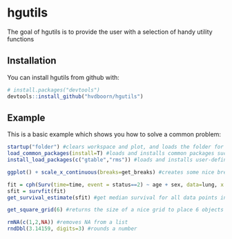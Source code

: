 # hgutils

The goal of hgutils is to provide the user with a selection of handy utility functions

## Installation

You can install hgutils from github with:


``` r
# install.packages("devtools")
devtools::install_github("hvdboorn/hgutils")
```

## Example

This is a basic example which shows you how to solve a common problem:

``` r
startup("folder") #clears workspace and plot, and loads the folder for the current user.
load_common_packages(install=T) #loads and installs common packages such as ggplot and dplyr
install_load_packages(c("gtable","rms")) #loads and installs user-defined packages

ggplot() + scale_x_continuous(breaks=get_breaks) #creates some nice breaks for plotting

fit = cph(Surv(time=time, event = status==2) ~ age + sex, data=lung, x = T, y=T, surv=T)
sfit = survfit(fit)
get_survival_estimate(sfit) #get median survival for all data points in the dataset.

get_square_grid(6) #returns the size of a nice grid to place 6 objects in, as square as possible

rmNA(c(1,2,NA)) #removes NA from a list
rndDbl(3.14159, digits=3) #rounds a number
```
